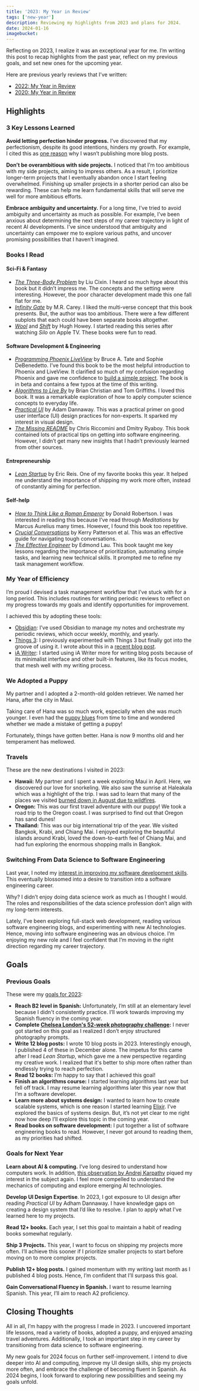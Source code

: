 ```yaml
---
title: '2023: My Year in Review'
tags: ['new-year']
description: Reviewing my highlights from 2023 and plans for 2024.
date: 2024-01-16
imagebucket:
---
```


Reflecting on 2023, I realize it was an exceptional year for me. I’m writing this post to recap highlights from the past year, reflect on my previous goals, and set new ones for the upcoming year. 

Here are previous yearly reviews that I’ve written:
- [2022: My Year in Review](/blog/2022-in-review)
- [2020: My Year in Review](/blog/2020-in-review)


## Highlights

### 3 Key Lessons Learned

**Avoid letting perfection hinder progress.** I’ve discovered that my perfectionism, despite its good intentions, hinders my growth. For example, I cited this as [one reason](/blog/just-write-more) why I wasn’t publishing more blog posts. 

**Don’t be overambitious with side projects.** I noticed that I’m too ambitious with my side projects, aiming to impress others. As a result, I prioritize longer-term projects that I eventually abandon once I start feeling overwhelmed. Finishing up smaller projects in a shorter period can also be rewarding. These can help me learn fundamental skills that will serve me well for more ambitious efforts.

**Embrace ambiguity and uncertainty.** For a long time, I’ve tried to avoid ambiguity and uncertainty as much as possible. For example, I’ve been anxious about determining the next steps of my career trajectory in light of recent AI developments. I’ve since understood that ambiguity and uncertainty can empower me to explore various paths, and uncover promising possibilities that I haven’t imagined.  



### Books I Read

#### Sci-Fi & Fantasy
- *[The Three-Body Problem](https://www.goodreads.com/book/show/20518872-the-three-body-problem?from_search=true&from_srp=true&qid=OyFb7gVmtE&rank=1)* by Liu Cixin. I heard so much hype about this book but it didn’t impress me. The concepts and the setting were interesting. However, the poor character development made this one fall flat for me. 
- [*Infinity Gate*](https://www.goodreads.com/book/show/61237044-infinity-gate) by M.R. Carey. I liked the multi-verse concept that this book presents. But, the author was too ambitious. There were a few different subplots that each could have been separate books altogether. 
- [*Wool*](https://www.goodreads.com/book/show/12287209-wool) and [*Shift*](https://www.goodreads.com/book/show/17306293-shift) by Hugh Howey. I started reading this series after watching *Silo* on Apple TV. These books were fun to read.


#### Software Development & Engineering
- [*Programming Phoenix LiveView*](https://www.goodreads.com/book/show/57281043-programming-phoenix-liveview) by Bruce A. Tate and Sophie DeBenedetto. I’ve found this book to be the most helpful introduction to Phoenix and LiveView. It clarified so much of my confusion regarding Phoenix and gave me confidence to [build a simple project](/blog/creating-simple-rest-api-elixir-phoenix). The book is in beta and contains a few typos at the time of this writing. 
- [*Algorithms to Live By*](https://www.goodreads.com/book/show/25666050-algorithms-to-live-by) by Brian Christian and Tom Griffiths. I loved this book. It was a remarkable exploration of how to apply computer science concepts to everyday life.
- [*Practical UI*](https://www.goodreads.com/book/show/75519891-practical-ui) by Adam Dannaway. This was a practical primer on good user interface (UI) design practices for non-experts. It sparked my interest in visual design.
- [*The Missing README*](https://www.goodreads.com/book/show/57271519-the-missing-readme) by Chris Riccomini and Dmitry Ryaboy. This book contained lots of practical tips on getting into software engineering. However, I didn’t get many new insights that I hadn’t previously learned from other sources. 

#### Entrepreneurship 
- [*Lean Startup*](https://www.goodreads.com/book/show/10127019-the-lean-startup) by Eric Reis. One of my favorite books this year. It helped me understand the importance of shipping my work more often, instead of constantly aiming for perfection.

#### Self-help
- [*How to Think Like a Roman Emperor*](https://www.goodreads.com/book/show/39863499-how-to-think-like-a-roman-emperor) by Donald Robertson. I was interested in reading this because I’ve read through *Meditations* by Marcus Aurelius many times. However, I found this book too repetitive. 
- [*Crucial Conversations*](https://www.goodreads.com/en/book/show/15014) by Kerry Patterson et al. This was an effective guide for navigating tough conversations. 
- [*The Effective Engineer*](https://www.goodreads.com/book/show/25238425-the-effective-engineer) by Edmond Lau. This book taught me key lessons regarding the importance of prioritization, automating simple tasks, and learning new technical skills. It prompted me to refine my task management workflow.


### My Year of Efficiency 

I’m proud I devised a task management workflow that I’ve stuck with for a long period. This includes routines for writing periodic reviews to reflect on my progress towards my goals and identify opportunities for improvement.

I achieved this by adopting these tools:
- [Obsidian](https://obsidian.md): I’ve used Obsidian to manage my notes and orchestrate my periodic reviews, which occur weekly, monthly, and yearly.
- [Things 3](https://culturedcode.com/things/): I previously experimented with Things 3 but finally got into the groove of using it. I wrote about this in a [recent blog post](/blog/getting-things-done-with-things-3).
- [iA Writer](https://ia.net/writer): I started using iA Writer more for writing blog posts because of its minimalist interface and other built-in features, like its focus modes, that mesh well with my writing process.

### We Adopted a Puppy

My partner and I adopted a 2-month-old golden retriever. We named her Hana, after the city in Maui. 

Taking care of Hana was so much work, especially when she was much younger. I even had the [puppy blues](https://manypets.com/us/blog/what-are-the-puppy-blues-and-how-long-do-they-last/) from time to time and wondered whether we made a mistake of getting a puppy! 

Fortunately, things have gotten better. Hana is now 9 months old and her temperament has mellowed. 

### Travels

These are the new destinations I visited in 2023:
- **Hawaii:** My partner and I spent a week exploring Maui in April. Here, we discovered our love for snorkeling. We also saw the sunrise at Haleakala which was a highlight of the trip. I was sad to learn that many of the places we visited [burned down in August due to wildfires](https://en.wikipedia.org/wiki/2023_Hawaii_wildfires). 
- **Oregon:** This was our first travel adventure with our puppy! We took a road trip to the Oregon coast. I was surprised to find out that Oregon has sand dunes!
- **Thailand:** This was our big international trip of the year. We visited Bangkok, Krabi, and Chiang Mai. I enjoyed exploring the beautiful islands around Krabi, loved the down-to-earth feel of Chiang Mai, and had fun exploring the enormous shopping malls in Bangkok. 


### Switching From Data Science to Software Engineering

Last year, I noted my [interest in improving my software development skills](2022-in-review). This eventually blossomed into a desire to transition into a software engineering career.
 
Why? I didn’t enjoy doing data science work as much as I thought I would. The roles and responsibilities of the data science profession don’t align with my long-term interests.

Lately, I’ve been exploring full-stack web development, reading various software engineering blogs, and experimenting with new AI technologies. Hence, moving into software engineering was an obvious choice. I’m enjoying my new role and I feel confident that I’m moving in the right direction regarding my career trajectory. 


## Goals
### Previous Goals

These were my [goals for 2023](/blog/2022-in-review#goals-for-2023):
- **Reach B2 level in Spanish:** Unfortunately, I’m still at an elementary level because I didn't consistently practice. I’ll work towards improving my Spanish fluency in the coming year. 
- **Complete [Chelsea London's 52-week photography challenge](https://www.clondon.me/blog/52-2023):** I never got started on this goal as I realized I don’t enjoy structured photography prompts. 
- **Write 12 blog posts:** I wrote 10 blog posts in 2023. Interestingly enough, I published 4 of these in December alone. The impetus for this came after I read *Lean Startup*, which gave me a new perspective regarding my creative work. I realized that it's better to ship more often rather than endlessly trying to reach perfection. 
- **Read 12 books:** I’m happy to say that I achieved this goal! 
- **Finish an algorithms course:** I started learning algorithms last year but fell off track. I may resume learning algorithms later this year now that I’m a software developer.
- **Learn more about systems design:** I wanted to learn how to create scalable systems, which is one reason I started learning [Elixir](https://elixir-lang.org). I’ve explored the basics of systems design. But, it’s not yet clear to me right now how deep I’ll explore this topic in the coming year.
- **Read books on software development:** I put together a list of software engineering books to read. However, I never got around to reading them, as my priorities had shifted. 

### Goals for Next Year

**Learn about AI & computing.** I’ve long desired to understand how computers work. In addition, [this observation by Andrej Karpathy](https://twitter.com/karpathy/status/1707437820045062561?lang=en) piqued my interest in the subject again. I feel more compelled to understand the mechanics of computing and explore emerging AI technologies.  

**Develop UI Design Expertise**. In 2023, I got exposure to UI design after reading *Practical UI* by Adham Dannaway. I have knowledge gaps on creating a design system that I’d like to resolve. I plan to apply what I've learned here to my projects. 

**Read 12+ books.** Each year, I set this goal to maintain a habit of reading books somewhat regularly.

**Ship 3 Projects.** This year, I want to focus on shipping my projects more often. I’ll achieve this sooner if I prioritize smaller projects to start before moving on to more complex projects. 

**Publish 12+ blog posts.** I gained momentum with my writing last month as I published 4 blog posts. Hence, I’m confident that I’ll surpass this goal.

**Gain Conversational Fluency in Spanish.** I want to resume learning Spanish. This year, I’ll aim to reach A2 proficiency.



## Closing Thoughts

All in all, I’m happy with the progress I made in 2023. I uncovered important life lessons, read a variety of books, adopted a puppy, and enjoyed amazing travel adventures. Additionally, I took an important step in my career by transitioning from data science to software engineering. 

My new goals for 2024 focus on further self-improvement. I intend to dive deeper into AI and computing, improve my UI design skills, ship my projects more often, and embrace the challenge of becoming fluent in Spanish. As 2024 begins, I look forward to exploring new possibilities and seeing my goals unfold.
